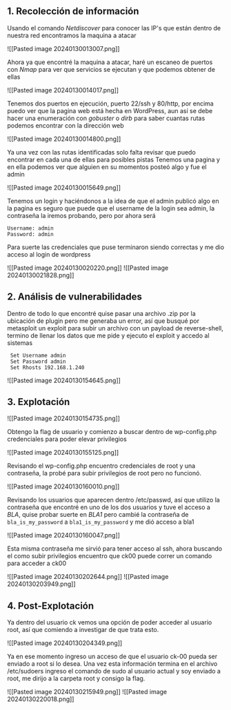 ## 1. Recolección de información 

Usando el comando *Netdiscover* para conocer las IP's que están dentro de nuestra red encontramos la maquina a atacar 

![[Pasted image 20240130013007.png]]

Ahora ya que encontré la maquina a atacar, haré un escaneo de puertos con *Nmap* para ver que servicios se ejecutan y que podemos obtener de ellas 

![[Pasted image 20240130014017.png]]

Tenemos dos puertos en ejecución, puerto 22/ssh y 80/http, por encima puedo ver que la pagina web está hecha en WordPress, aun así se debe hacer una enumeración con *gobuster* o *dirb* para saber cuantas rutas podemos encontrar con la dirección web

![[Pasted image 20240130014800.png]]

Ya una vez con las rutas identificadas solo falta revisar que puedo encontrar en cada una de ellas para posibles pistas
Tenemos una pagina y en ella podemos ver que alguien en su momentos posteó algo y fue el admin

![[Pasted image 20240130015649.png]]

Tenemos un login y haciéndonos a la idea de que el admin publicó algo en la pagina es seguro que puede que el username de la login sea admin, la contraseña la iremos probando, pero por ahora será 

	Username: admin 
	Password: admin

Para suerte las credenciales que puse terminaron siendo correctas y me dio acceso al login de wordpress

![[Pasted image 20240130020220.png]]
![[Pasted image 20240130021828.png]]
## 2. Análisis de vulnerabilidades

Dentro de todo lo que encontré quise pasar una archivo .zip por la ubicación de plugin pero me generaba un error, así que busqué por metasploit un exploit para subir un archivo con un payload de reverse-shell, termino de llenar los datos que me pide y ejecuto el exploit y accedo al sistemas

	 Set Username admin
	 Set Password admin
	 Set Rhosts 192.168.1.240

![[Pasted image 20240130154645.png]]
## 3. Explotación 

![[Pasted image 20240130154735.png]]

Obtengo la flag de usuario y comienzo a buscar dentro de wp-config.php credenciales para poder elevar privilegios

![[Pasted image 20240130155125.png]]

Revisando el wp-config.php encuentro credenciales de root y una contraseña, la probé para subir privilegios de root pero no funcionó.

![[Pasted image 20240130160010.png]]

Revisando los usuarios que aparecen dentro /etc/passwd, así que utilizo la contraseña que encontré en uno de los dos usuarios y tuve el acceso a *BLA*, quise probar suerte en *BLA1* pero cambié la contraseña de `bla_is_my_password` a `bla1_is_my_password` y me dió acceso a bla1

![[Pasted image 20240130160047.png]]

Esta misma contraseña me sirvió para tener acceso al ssh, ahora buscando el como subir privilegios encuentro que ck00 puede correr un comando para acceder a ck00

![[Pasted image 20240130202644.png]]
![[Pasted image 20240130203949.png]]
## 4. Post-Explotación 

Ya dentro del usuario ck vemos una opción de poder acceder al usuario root, así que comiendo a investigar de que trata esto.

![[Pasted image 20240130204349.png]]

Ya en ese momento ingreso un acceso de que el usuario ck-00 pueda ser enviado a root si lo desea. Una vez esta información termina en el archivo /etc/sudoers  ingreso el comando de sudo al usuario actual y soy enviado a root, me dirijo a la carpeta root y consigo la flag.

![[Pasted image 20240130215949.png]]
![[Pasted image 20240130220018.png]]

